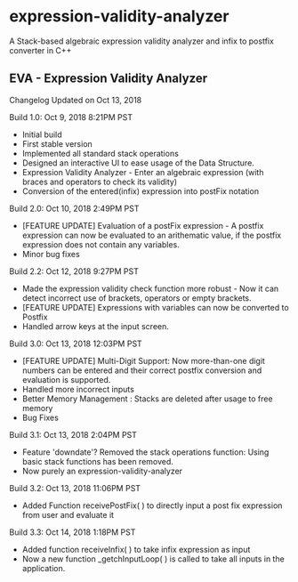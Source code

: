 # expression-validity-analyzer
A Stack-based algebraic expression validity analyzer and infix to postfix converter in C++

EVA - Expression Validity Analyzer
-------------------------------------
Changelog Updated on Oct 13, 2018

Build 1.0:
Oct 9, 2018 8:21PM PST

   - Initial build
   - First stable version
   - Implemented all standard stack operations
   - Designed an interactive UI to ease usage of the Data Structure.
   - Expression Validity Analyzer - Enter an algebraic expression (with braces and
     operators to check its validity)
   - Conversion of the entered(infix) expression into postFix notation

Build 2.0:
Oct 10, 2018 2:49PM PST

   - [FEATURE UPDATE] Evaluation of a postFix expression - A postfix expression
     can now be evaluated to an arithematic value, if the postfix expression
     does not contain any variables.
   - Minor bug fixes

Build 2.2:
Oct 12, 2018 9:27PM PST
    
   - Made the expression validity check function more robust - Now it can detect
     incorrect use of brackets, operators or empty brackets.
   - [FEATURE UPDATE] Expressions with variables can now be converted to Postfix
   - Handled arrow keys at the input screen.

Build 3.0:
Oct 13, 2018 12:03PM PST

   - [FEATURE UPDATE] Multi-Digit Support: Now more-than-one digit numbers can be        entered and their correct postfix conversion and evaluation is supported.
   - Handled more incorrect inputs
   - Better Memory Management : Stacks are deleted after usage to free memory
   - Bug Fixes
   
Build 3.1:
Oct 13, 2018 2:04PM PST

   - Feature 'downdate'? Removed the stack operations function: Using basic
     stack functions has been removed.
   - Now purely an expression-validity-analyzer
   
Build 3.2:
Oct 13, 2018 11:06PM PST

   - Added Function receivePostFix( ) to directly input a post fix expression from user 
     and evaluate it

Build 3.3:
Oct 14, 2018 1:18PM PST

   - Added function receiveInfix( ) to take infix expression as input
   - Now a new function _getchInputLoop( ) is called to take all inputs in the application. 

